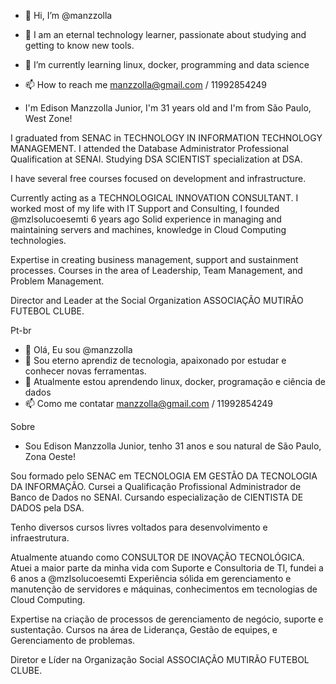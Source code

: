 
- 👋 Hi, I’m @manzzolla
- 👀 I am an eternal technology learner, passionate about studying and getting to know new tools.
- 🌱 I’m currently learning linux, docker, programming and data science
- 📫 How to reach me manzzolla@gmail.com / 11992854249

- I'm Edison Manzzolla Junior, I'm 31 years old and I'm from São Paulo, West Zone!

I graduated from SENAC in TECHNOLOGY IN INFORMATION TECHNOLOGY MANAGEMENT.
I attended the Database Administrator Professional Qualification at SENAI.
Studying DSA SCIENTIST specialization at DSA.

I have several free courses focused on development and infrastructure.

Currently acting as a TECHNOLOGICAL INNOVATION CONSULTANT.
I worked most of my life with IT Support and Consulting, I founded @mzlsolucoesemti 6 years ago
Solid experience in managing and maintaining servers and machines, knowledge in Cloud Computing technologies.

Expertise in creating business management, support and sustainment processes.
Courses in the area of Leadership, Team Management, and Problem Management.

Director and Leader at the Social Organization ASSOCIAÇÃO MUTIRÃO FUTEBOL CLUBE.

Pt-br

- 👋 Olá, Eu sou @manzzolla
- 👀 Sou eterno aprendiz de tecnologia, apaixonado por estudar e conhecer novas ferramentas.
- 🌱 Atualmente estou aprendendo linux, docker, programação e ciência de dados
- 📫 Como me contatar manzzolla@gmail.com / 11992854249

Sobre
- Sou Edison Manzzolla Junior, tenho 31 anos e sou natural de São Paulo, Zona Oeste!

Sou formado pelo SENAC em TECNOLOGIA EM GESTÃO DA TECNOLOGIA DA INFORMAÇÃO.
Cursei a Qualificação Profissional Administrador de Banco de Dados no SENAI.
Cursando especialização de CIENTISTA DE DADOS pela DSA.

Tenho diversos cursos livres voltados para desenvolvimento e infraestrutura.

Atualmente atuando como CONSULTOR DE INOVAÇÃO TECNOLÓGICA.
Atuei a maior parte da minha vida com Suporte e Consultoria de TI, fundei a 6 anos a @mzlsolucoesemti
Experiência sólida em gerenciamento e manutenção de servidores e máquinas, conhecimentos em tecnologias de Cloud Computing.

Expertise na criação de processos de gerenciamento de negócio, suporte e sustentação.
Cursos na área de Liderança, Gestão de equipes, e Gerenciamento de problemas.

Diretor e Líder na Organização Social ASSOCIAÇÃO MUTIRÃO FUTEBOL CLUBE. 

<!---
manzzolla/manzzolla is a ✨ special ✨ repository because its `README.md` (this file) appears on your GitHub profile.
You can click the Preview link to take a look at your changes.
--->
